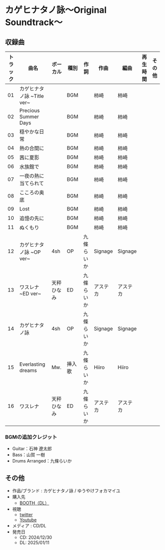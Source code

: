 # カゲヒナタノ詠〜Original Soundtrack〜

## 収録曲

| トラック | 曲名 | ボーカル | 種別 | 作詞 | 作曲 | 編曲 | 再生時間 | その他 |
|---|---|---|---|---|---|---|---|---|
| 01 | カゲヒナタノ詠 ~Title ver~ |  | BGM |  | 柿崎 | 柿崎 | | |
| 02 | Precious Summer Days |  | BGM |  | 柿崎 | 柿崎 | | |
| 03 | 穏やかな日常 |  | BGM |  | 柿崎 | 柿崎 | | |
| 04 | 熱の合間に |  | BGM |  | 柿崎 | 柿崎 | | |
| 05 | 茜に夏影 |  | BGM |  | 柿崎 | 柿崎 | | |
| 06 | 水族館で |  | BGM |  | 柿崎 | 柿崎 | | |
| 07 | 一夜の熱に当てられて |  | BGM |  | 柿崎 | 柿崎 | | |
| 08 | こころの奥底 |  | BGM |  | 柿崎 | 柿崎 | | |
| 09 | Lost |  | BGM |  | 柿崎 | 柿崎 | | |
| 10 | 追憶の先に |  | BGM |  | 柿崎 | 柿崎 | | |
| 11 | ぬくもり |  | BGM |  | 柿崎 | 柿崎 | | |
| 12 | カゲヒナタノ詠 ~OP ver~ | 4sh | OP | 九條らいか | Signage | Signage |  |  |
| 13 | ワスレナ ~ED ver~ | 天秤ひなみ | ED | 九條らいか | アステカ | アステカ |  |  |
| 14 | カゲヒナタノ詠 | 4sh | OP | 九條らいか | Signage | Signage |  |  |
| 15 | Everlasting dreams | Mw. | 挿入歌 | 九條らいか | Hiiro | Hiiro |  |  |
| 16 | ワスレナ | 天秤ひなみ | ED | 九條らいか | アステカ | アステカ |  |  |

### BGMの追加クレジット

- Guitar：石神 遼太郎
- Bass：山賀 一樹
- Drums Arranged：九條らいか

## その他

- 作品/ブランド : カゲヒナタノ詠 / ゆうやけフォカマイユ
- 購入先
    - [BOOTH（DL）](https://fauxcamaieu.booth.pm/items/6449875)
- 視聴
    - [twitter](https://x.com/ss_fauxcamaieu/status/1871507251854561522)
    - [Youtube](https://www.youtube.com/watch?v=2vYVmTRxycA)
- メディア : CD/DL
- 発売日
    - CD: 2024/12/30
    - DL: 2025/01/11
